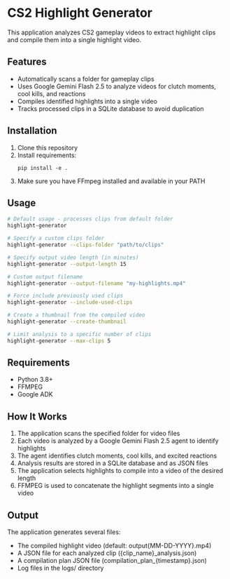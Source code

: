 # CS2 Highlight Generator

This application analyzes CS2 gameplay videos to extract highlight clips and compile them into a single highlight video.

## Features

- Automatically scans a folder for gameplay clips
- Uses Google Gemini Flash 2.5 to analyze videos for clutch moments, cool kills, and reactions
- Compiles identified highlights into a single video
- Tracks processed clips in a SQLite database to avoid duplication

## Installation

1. Clone this repository
2. Install requirements:
   ```
   pip install -e .
   ```
3. Make sure you have FFmpeg installed and available in your PATH

## Usage

```bash
# Default usage - processes clips from default folder
highlight-generator

# Specify a custom clips folder
highlight-generator --clips-folder "path/to/clips"

# Specify output video length (in minutes)
highlight-generator --output-length 15

# Custom output filename
highlight-generator --output-filename "my-highlights.mp4"

# Force include previously used clips
highlight-generator --include-used-clips

# Create a thumbnail from the compiled video
highlight-generator --create-thumbnail

# Limit analysis to a specific number of clips
highlight-generator --max-clips 5
```

## Requirements

- Python 3.8+
- FFMPEG
- Google ADK

## How It Works

1. The application scans the specified folder for video files
2. Each video is analyzed by a Google Gemini Flash 2.5 agent to identify highlights
3. The agent identifies clutch moments, cool kills, and excited reactions
4. Analysis results are stored in a SQLite database and as JSON files
5. The application selects highlights to compile into a video of the desired length
6. FFMPEG is used to concatenate the highlight segments into a single video

## Output

The application generates several files:
- The compiled highlight video (default: output{MM-DD-YYYY}.mp4)
- A JSON file for each analyzed clip ({clip_name}_analysis.json)
- A compilation plan JSON file (compilation_plan_{timestamp}.json)
- Log files in the logs/ directory
